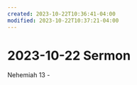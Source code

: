 ```yaml
---
created: 2023-10-22T10:36:41-04:00
modified: 2023-10-22T10:37:21-04:00
---
```


# 2023-10-22 Sermon

Nehemiah 13 -
